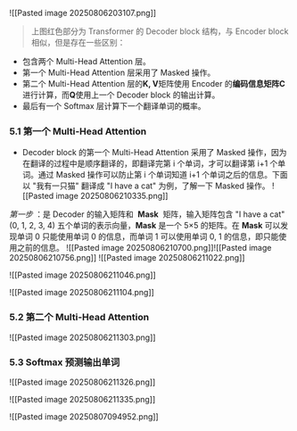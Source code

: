 ![[Pasted image 20250806203107.png]]

> 上图红色部分为 Transformer 的 Decoder block 结构，与 Encoder block 相似，但是存在一些区别：
- 包含两个 Multi-Head Attention 层。
- 第一个 Multi-Head Attention 层采用了 Masked 操作。
- 第二个 Multi-Head Attention 层的**K, V**矩阵使用 Encoder 的**编码信息矩阵C**进行计算，而**Q**使用上一个 Decoder block 的输出计算。
- 最后有一个 Softmax 层计算下一个翻译单词的概率。


### 5.1 第一个 Multi-Head Attention
* Decoder block 的第一个 Multi-Head Attention 采用了 Masked 操作，因为在翻译的过程中是顺序翻译的，即翻译完第 i 个单词，才可以翻译第 i+1 个单词。通过 Masked 操作可以防止第 i 个单词知道 i+1 个单词之后的信息。下面以 "我有一只猫" 翻译成 "I have a cat" 为例，了解一下 Masked 操作。
![[Pasted image 20250806210335.png]]

*第一步*  ：是 Decoder 的输入矩阵和  **Mask**  矩阵，输入矩阵包含 "I have a cat" (0, 1, 2, 3, 4) 五个单词的表示向量，**Mask** 是一个 5×5 的矩阵。在 **Mask** 可以发现单词 0 只能使用单词 0 的信息，而单词 1 可以使用单词 0, 1 的信息，即只能使用之前的信息。
![[Pasted image 20250806210700.png]]![[Pasted image 20250806210756.png]]
![[Pasted image 20250806211022.png]]

![[Pasted image 20250806211046.png]]

![[Pasted image 20250806211104.png]]


### 5.2 第二个 Multi-Head Attention
![[Pasted image 20250806211303.png]]


### 5.3 Softmax 预测输出单词
![[Pasted image 20250806211326.png]]

![[Pasted image 20250806211335.png]]

![[Pasted image 20250807094952.png]]